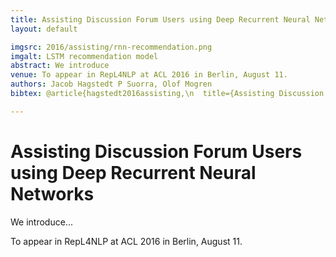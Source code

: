 ```yaml
---
title: Assisting Discussion Forum Users using Deep Recurrent Neural Networks
layout: default

imgsrc: 2016/assisting/rnn-recommendation.png
imgalt: LSTM recommendation model
abstract: We introduce
venue: To appear in RepL4NLP at ACL 2016 in Berlin, August 11.
authors: Jacob Hagstedt P Suorra, Olof Mogren
bibtex: @article{hagstedt2016assisting,\n  title={Assisting Discussion Forum Users using Deep Recurrent Neural Networks},\n  author={Hagstedt P Suorra, Jacob and Mogren, Olof},\n  journal={Representation Learning for NLP RepL4NLP at ACL 2016},\n  year={2016},\n  publisher={null}\n}\n

---
```


# Assisting Discussion Forum Users using Deep Recurrent Neural Networks

We introduce...

To appear in RepL4NLP at ACL 2016 in Berlin, August 11.

